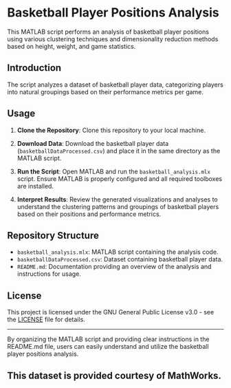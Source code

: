 # Basketball Player Positions Analysis

This MATLAB script performs an analysis of basketball player positions using various clustering techniques and dimensionality reduction methods based on height, weight, and game statistics.

## Introduction

The script analyzes a dataset of basketball player data, categorizing players into natural groupings based on their performance metrics per game.

## Usage

1. **Clone the Repository**: Clone this repository to your local machine.

2. **Download Data**: Download the basketball player data (`basketballDataProcessed.csv`) and place it in the same directory as the MATLAB script.

3. **Run the Script**: Open MATLAB and run the `basketball_analysis.mlx` script. Ensure MATLAB is properly configured and all required toolboxes are installed.

4. **Interpret Results**: Review the generated visualizations and analyses to understand the clustering patterns and groupings of basketball players based on their positions and performance metrics.

## Repository Structure

- `basketball_analysis.mlx`: MATLAB script containing the analysis code.
- `basketballDataProcessed.csv`: Dataset containing basketball player data.
- `README.md`: Documentation providing an overview of the analysis and instructions for usage.

## License

This project is licensed under the GNU General Public License v3.0 - see the [LICENSE](LICENSE) file for details.

---

By organizing the MATLAB script and providing clear instructions in the README.md file, users can easily understand and utilize the basketball player positions analysis.

## This dataset is provided courtesy of MathWorks.
